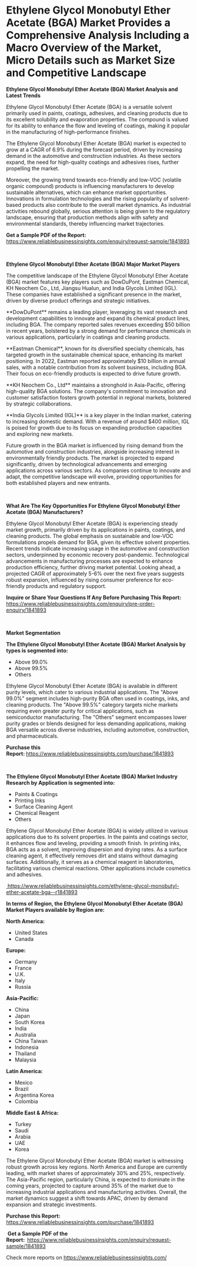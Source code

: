 <p><h1>Ethylene Glycol Monobutyl Ether Acetate (BGA) Market Provides a Comprehensive Analysis Including a Macro Overview of the Market, Micro Details such as Market Size and Competitive Landscape</h1></p><p><strong>Ethylene Glycol Monobutyl Ether Acetate (BGA) Market Analysis and Latest Trends</strong></p>
<p><p>Ethylene Glycol Monobutyl Ether Acetate (BGA) is a versatile solvent primarily used in paints, coatings, adhesives, and cleaning products due to its excellent solubility and evaporation properties. The compound is valued for its ability to enhance the flow and leveling of coatings, making it popular in the manufacturing of high-performance finishes.</p><p>The Ethylene Glycol Monobutyl Ether Acetate (BGA) market is expected to grow at a CAGR of 6.9% during the forecast period, driven by increasing demand in the automotive and construction industries. As these sectors expand, the need for high-quality coatings and adhesives rises, further propelling the market. </p><p>Moreover, the growing trend towards eco-friendly and low-VOC (volatile organic compound) products is influencing manufacturers to develop sustainable alternatives, which can enhance market opportunities. Innovations in formulation technologies and the rising popularity of solvent-based products also contribute to the overall market dynamics. As industrial activities rebound globally, serious attention is being given to the regulatory landscape, ensuring that production methods align with safety and environmental standards, thereby influencing market trajectories.</p></p>
<p><strong>Get a Sample PDF of the Report:&nbsp;</strong> <a href="https://www.reliablebusinessinsights.com/enquiry/request-sample/1841893?utm_campaign=1837&utm_medium=2&utm_source=Github&utm_content=ia&utm_term=31122024&utm_id=ethylene-glycol-monobutyl-ether-acetate-bga">https://www.reliablebusinessinsights.com/enquiry/request-sample/1841893</a></p>
<p>&nbsp;</p>
<p><strong>Ethylene Glycol Monobutyl Ether Acetate (BGA) Major Market Players</strong></p>
<p><p>The competitive landscape of the Ethylene Glycol Monobutyl Ether Acetate (BGA) market features key players such as DowDuPont, Eastman Chemical, KH Neochem Co., Ltd, Jiangsu Hualun, and India Glycols Limited (IGL). These companies have established a significant presence in the market, driven by diverse product offerings and strategic initiatives.</p><p>**DowDuPont** remains a leading player, leveraging its vast research and development capabilities to innovate and expand its chemical product lines, including BGA. The company reported sales revenues exceeding $50 billion in recent years, bolstered by a strong demand for performance chemicals in various applications, particularly in coatings and cleaning products.</p><p>**Eastman Chemical**, known for its diversified specialty chemicals, has targeted growth in the sustainable chemical space, enhancing its market positioning. In 2022, Eastman reported approximately $10 billion in annual sales, with a notable contribution from its solvent business, including BGA. Their focus on eco-friendly products is expected to drive future growth.</p><p>**KH Neochem Co., Ltd** maintains a stronghold in Asia-Pacific, offering high-quality BGA solutions. The company's commitment to innovation and customer satisfaction fosters growth potential in regional markets, bolstered by strategic collaborations.</p><p>**India Glycols Limited (IGL)** is a key player in the Indian market, catering to increasing domestic demand. With a revenue of around $400 million, IGL is poised for growth due to its focus on expanding production capacities and exploring new markets.</p><p>Future growth in the BGA market is influenced by rising demand from the automotive and construction industries, alongside increasing interest in environmentally friendly products. The market is projected to expand significantly, driven by technological advancements and emerging applications across various sectors. As companies continue to innovate and adapt, the competitive landscape will evolve, providing opportunities for both established players and new entrants.</p></p>
<p>&nbsp;</p>
<p><strong>What Are The Key Opportunities For Ethylene Glycol Monobutyl Ether Acetate (BGA) Manufacturers?</strong></p>
<p><p>Ethylene Glycol Monobutyl Ether Acetate (BGA) is experiencing steady market growth, primarily driven by its applications in paints, coatings, and cleaning products. The global emphasis on sustainable and low-VOC formulations propels demand for BGA, given its effective solvent properties. Recent trends indicate increasing usage in the automotive and construction sectors, underpinned by economic recovery post-pandemic. Technological advancements in manufacturing processes are expected to enhance production efficiency, further driving market potential. Looking ahead, a projected CAGR of approximately 5-6% over the next five years suggests robust expansion, influenced by rising consumer preference for eco-friendly products and regulatory support.</p></p>
<p><strong>Inquire or Share Your Questions If Any Before Purchasing This Report:</strong> <a href="https://www.reliablebusinessinsights.com/enquiry/pre-order-enquiry/1841893?utm_campaign=1837&utm_medium=2&utm_source=Github&utm_content=ia&utm_term=31122024&utm_id=ethylene-glycol-monobutyl-ether-acetate-bga">https://www.reliablebusinessinsights.com/enquiry/pre-order-enquiry/1841893</a></p>
<p>&nbsp;</p>
<p><strong>Market Segmentation</strong></p>
<p><strong>The Ethylene Glycol Monobutyl Ether Acetate (BGA) Market Analysis by types is segmented into:</strong></p>
<p><ul><li>Above 99.0%</li><li>Above 99.5%</li><li>Others</li></ul></p>
<p><p>Ethylene Glycol Monobutyl Ether Acetate (BGA) is available in different purity levels, which cater to various industrial applications. The "Above 99.0%" segment includes high-purity BGA often used in coatings, inks, and cleaning products. The "Above 99.5%" category targets niche markets requiring even greater purity for critical applications, such as semiconductor manufacturing. The "Others" segment encompasses lower purity grades or blends designed for less demanding applications, making BGA versatile across diverse industries, including automotive, construction, and pharmaceuticals.</p></p>
<p><strong>Purchase this Report:&nbsp;</strong><a href="https://www.reliablebusinessinsights.com/purchase/1841893?utm_campaign=1837&utm_medium=2&utm_source=Github&utm_content=ia&utm_term=31122024&utm_id=ethylene-glycol-monobutyl-ether-acetate-bga">https://www.reliablebusinessinsights.com/purchase/1841893</a></p>
<p>&nbsp;</p>
<p><strong>The Ethylene Glycol Monobutyl Ether Acetate (BGA) Market Industry Research by Application is segmented into:</strong></p>
<p><ul><li>Paints & Coatings</li><li>Printing Inks</li><li>Surface Cleaning Agent</li><li>Chemical Reagent</li><li>Others</li></ul></p>
<p><p>Ethylene Glycol Monobutyl Ether Acetate (BGA) is widely utilized in various applications due to its solvent properties. In the paints and coatings sector, it enhances flow and leveling, providing a smooth finish. In printing inks, BGA acts as a solvent, improving dispersion and drying rates. As a surface cleaning agent, it effectively removes dirt and stains without damaging surfaces. Additionally, it serves as a chemical reagent in laboratories, facilitating various chemical reactions. Other applications include cosmetics and adhesives.</p></p>
<p><a href="https://www.reliablebusinessinsights.com/ethylene-glycol-monobutyl-ether-acetate-bga--r1841893?utm_campaign=1837&utm_medium=2&utm_source=Github&utm_content=ia&utm_term=31122024&utm_id=ethylene-glycol-monobutyl-ether-acetate-bga">&nbsp;https://www.reliablebusinessinsights.com/ethylene-glycol-monobutyl-ether-acetate-bga--r1841893</a></p>
<p><strong>In terms of Region, the Ethylene Glycol Monobutyl Ether Acetate (BGA) Market Players available by Region are:</strong></p>
<p>
    <p> <strong> North America: </strong>
        <ul>
            <li>United States</li>
            <li>Canada</li>
        </ul>
        </p> 
    <p> <strong> Europe: </strong>
        <ul>
            <li>Germany</li>
            <li>France</li>
            <li>U.K.</li>
            <li>Italy</li>
            <li>Russia</li>
        </ul>
        </p> 
    <p> <strong> Asia-Pacific: </strong>
        <ul>
            <li>China</li>
            <li>Japan</li>
            <li>South Korea</li>
            <li>India</li>
            <li>Australia</li>
            <li>China Taiwan</li>
            <li>Indonesia</li>
            <li>Thailand</li>
            <li>Malaysia</li>
        </ul>
        </p> 
    <p> <strong> Latin America: </strong>
        <ul>
            <li>Mexico</li>
            <li>Brazil</li>
            <li>Argentina Korea</li>
            <li>Colombia</li>
        </ul>
        </p> 
    <p> <strong> Middle East & Africa: </strong>
        <ul>
            <li>Turkey</li>
            <li>Saudi</li>
            <li>Arabia</li>
            <li>UAE</li>
            <li>Korea</li>
        </ul>
    </p>
    </p>
<p><p>The Ethylene Glycol Monobutyl Ether Acetate (BGA) market is witnessing robust growth across key regions. North America and Europe are currently leading, with market shares of approximately 30% and 25%, respectively. The Asia-Pacific region, particularly China, is expected to dominate in the coming years, projected to capture around 35% of the market due to increasing industrial applications and manufacturing activities. Overall, the market dynamics suggest a shift towards APAC, driven by demand expansion and strategic investments.</p></p>
<p><strong>Purchase this Report: </strong><a href="https://www.reliablebusinessinsights.com/purchase/1841893?utm_campaign=1837&utm_medium=2&utm_source=Github&utm_content=ia&utm_term=31122024&utm_id=ethylene-glycol-monobutyl-ether-acetate-bga">https://www.reliablebusinessinsights.com/purchase/1841893</a></p>
<p>&nbsp;<strong>Get a Sample PDF of the Report:&nbsp;&nbsp;</strong><a href="https://www.reliablebusinessinsights.com/enquiry/request-sample/1841893?utm_campaign=1837&utm_medium=2&utm_source=Github&utm_content=ia&utm_term=31122024&utm_id=ethylene-glycol-monobutyl-ether-acetate-bga">https://www.reliablebusinessinsights.com/enquiry/request-sample/1841893</a></p>
<p><strong></strong></p>
<p>Check more reports on <a href="https://www.reliablebusinessinsights.com/?utm_campaign=1837&utm_medium=2&utm_source=Github&utm_content=ia&utm_term=31122024&utm_id=ethylene-glycol-monobutyl-ether-acetate-bga">https://www.reliablebusinessinsights.com/</a></p>